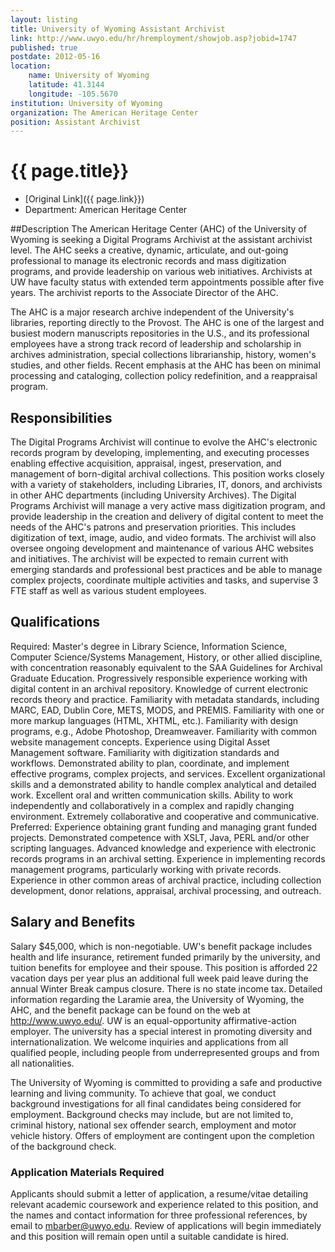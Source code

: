```yaml
---
layout: listing
title: University of Wyoming Assistant Archivist
link: http://www.uwyo.edu/hr/hremployment/showjob.asp?jobid=1747
published: true
postdate: 2012-05-16
location:
    name: University of Wyoming
    latitude: 41.3144
    longitude: -105.5670
institution: University of Wyoming
organization: The American Heritage Center
position: Assistant Archivist
---
```



# {{ page.title}}

* [Original Link]({{ page.link}})
* Department: American Heritage Center


##Description
The American Heritage Center (AHC) of the University of Wyoming is seeking a Digital Programs Archivist at the assistant archivist level. The AHC seeks a creative, dynamic, articulate, and out-going professional to manage its electronic records and mass digitization programs, and provide leadership on various web initiatives. Archivists at UW have faculty status with extended term appointments possible after five years. The archivist reports to the Associate Director of the AHC.

The AHC is a major research archive independent of the University's libraries, reporting directly to the Provost. The AHC is one of the largest and busiest modern manuscripts repositories in the U.S., and its professional employees have a strong track record of leadership and scholarship in archives administration, special collections librarianship, history, women's studies, and other fields. Recent emphasis at the AHC has been on minimal processing and cataloging, collection policy redefinition, and a reappraisal program. 

## Responsibilities
The Digital Programs Archivist will continue to evolve the AHC's electronic records program by developing, implementing, and executing processes enabling effective acquisition, appraisal, ingest, preservation, and management of born-digital archival collections. This position works closely with a variety of stakeholders, including Libraries, IT, donors, and archivists in other AHC departments (including University Archives). The Digital Programs Archivist will manage a very active mass digitization program, and provide leadership in the creation and delivery of digital content to meet the needs of the AHC's patrons and preservation priorities. This includes digitization of text, image, audio, and video formats. The archivist will also oversee ongoing development and maintenance of various AHC websites and initiatives. The archivist will be expected to remain current with emerging standards and professional best practices and be able to manage complex projects, coordinate multiple activities and tasks, and supervise 3 FTE staff as well as various student employees.

## Qualifications 
Required: Master's degree in Library Science, Information Science, Computer Science/Systems Management, History, or other allied discipline, with concentration reasonably equivalent to the SAA Guidelines for Archival Graduate Education. Progressively responsible experience working with digital content in an archival repository. Knowledge of current electronic records theory and practice. Familiarity with metadata standards, including MARC, EAD, Dublin Core, METS, MODS, and PREMIS. Familiarity with one or more markup languages (HTML, XHTML, etc.). Familiarity with design programs, e.g., Adobe Photoshop, Dreamweaver. Familiarity with common website management concepts. Experience using Digital Asset Management software. Familiarity with digitization standards and workflows. Demonstrated ability to plan, coordinate, and implement effective programs, complex projects, and services. Excellent organizational skills and a demonstrated ability to handle complex analytical and detailed work. Excellent oral and written communication skills. Ability to work independently and collaboratively in a complex and rapidly changing environment. Extremely collaborative and cooperative and communicative. Preferred: Experience obtaining grant funding and managing grant funded projects. Demonstrated competence with XSLT, Java, PERL and/or other scripting languages. Advanced knowledge and experience with electronic records programs in an archival setting. Experience in implementing records management programs, particularly working with private records. Experience in other common areas of archival practice, including collection development, donor relations, appraisal, archival processing, and outreach.

## Salary and Benefits
Salary $45,000, which is non-negotiable. UW's benefit package includes health and life insurance, retirement funded primarily by the university, and tuition benefits for employee and their spouse. This position is afforded 22 vacation days per year plus an additional full week paid leave during the annual Winter Break campus closure. There is no state income tax. Detailed information regarding the Laramie area, the University of Wyoming, the AHC, and the benefit package can be found on the web at <http://www.uwyo.edu/>. UW is an equal-opportunity affirmative-action employer. The university has a special interest in promoting diversity and internationalization. We welcome inquiries and applications from all qualified people, including people from underrepresented groups and from all nationalities.

The University of Wyoming is committed to providing a safe and productive learning and living community. To achieve that goal, we conduct background investigations for all final candidates being considered for employment. Background checks may include, but are not limited to, criminal history, national sex offender search, employment and motor vehicle history. Offers of employment are contingent upon the completion of the background check.
 
### Application Materials Required

Applicants should submit a letter of application, a resume/vitae detailing relevant academic coursework and experience related to this position, and the names and contact information for three professional references, by email to <mbarber@uwyo.edu>. Review of applications will begin immediately and this position will remain open until a suitable candidate is hired.